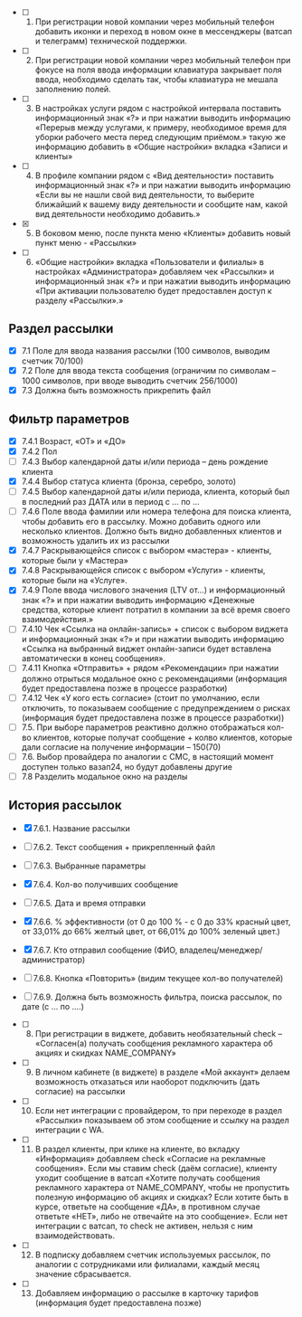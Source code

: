 - [ ] 1. При регистрации новой компании через мобильный телефон добавить иконки и переход в новом окне в мессенджеры (ватсап и телеграмм) технической поддержки.
- [ ] 2. При регистрации новой компании через мобильный телефон при фокусе на поля ввода информации клавиатура закрывает поля ввода, необходимо сделать так, чтобы клавиатура не мешала заполнению полей.
- [ ] 3. В настройках услуги рядом с настройкой интервала поставить информационный знак «?» и при нажатии выводить информацию «Перерыв между услугами, к примеру, необходимое время для уборки рабочего места перед следующим приёмом.» такую же информацию добавить в «Общие настройки» вкладка «Записи и клиенты»
- [ ] 4. В профиле компании рядом с «Вид деятельности» поставить информационный знак «?» и при нажатии выводить информацию «Если вы не нашли свой вид деятельности, то выберите ближайший к вашему виду деятельности и сообщите нам, какой вид деятельности необходимо добавить.»
- [x] 5. В боковом меню, после пункта меню «Клиенты» добавить новый пункт меню - «Рассылки»
- [ ] 6. «Общие настройки» вкладка «Пользователи и филиалы» в настройках «Администратора» добавляем чек «Рассылки» и информационный знак «?» и при нажатии выводить информацию «При активации пользователю будет предоставлен доступ к разделу «Рассылки».»
## Раздел рассылки
- [x] 7.1 Поле для ввода названия рассылки (100 символов, выводим счетчик 70/100)
- [x] 7.2 Поле для ввода текста сообщения (ограничим по символам – 1000 символов, при вводе выводить счетчик 256/1000)
- [x] 7.3 Должна быть возможность прикрепить файл
## Фильтр параметров
- [x] 7.4.1 Возраст, «ОТ» и «ДО»
- [x] 7.4.2 Пол
- [ ] 7.4.3 Выбор календарной даты и/или периода – день рождение клиента
- [x] 7.4.4 Выбор статуса клиента (бронза, серебро, золото)
- [ ] 7.4.5 Выбор календарной даты и/или периода, клиента, который был в последний раз ДАТА или в период с … по …
- [ ] 7.4.6 Поле ввода фамилии или номера телефона для поиска клиента, чтобы добавить его в рассылку. Можно добавить одного или несколько клиентов. Должно быть видно добавленных клиентов и возможность удалить их из рассылки
- [x] 7.4.7 Раскрывающейся список с выбором «мастера» - клиенты, которые были у «Мастера»
- [x] 7.4.8 Раскрывающейся список с выбором «Услуги» - клиенты, которые были на «Услуге».
- [x] 7.4.9 Поле ввода числового значения (LTV от…) и информационный знак «?» и при нажатии выводить информацию «Денежные средства, которые клиент потратил в компании за всё время своего взаимодействия.»
- [ ] 7.4.10 Чек «Ссылка на онлайн-запись» + список с выбором виджета и информационный знак «?» и при нажатии выводить информацию «Ссылка на выбранный виджет онлайн-записи будет вставлена автоматически в конец сообщения».
- [ ] 7.4.11 Кнопка «Отправить» + рядом «Рекомендации» при нажатии должно отрыться модальное окно с рекомендациями (информация будет предоставлена позже в процессе разработки)
- [ ] 7.4.12 Чек «У кого есть согласие» (стоит по умолчанию, если отключить, то показываем сообщение с предупреждением о рисках (информация будет предоставлена позже в процессе разработки))
- [ ] 7.5. При выборе параметров реактивно должно отображаться кол-во клиентов, которые получат сообщение + колво клиентов, которые дали согласие на получение информации – 150(70)
- [ ] 7.6. Выбор провайдера по аналогии с СМС, в настоящий момент доступен только вазап24, но будут добавлены другие
- [ ] 7.8 Разделить модальное окно на разделы
## История рассылок
- [x] 7.6.1. Название рассылки
- [ ] 7.6.2. Текст сообщения + прикрепленный файл
- [ ] 7.6.3. Выбранные параметры
- [x] 7.6.4. Кол-во получивших сообщение
- [ ] 7.6.5. Дата и время отправки
- [x] 7.6.6. % эффективности (от 0 до 100 % - с 0 до 33% красный цвет, от 33,01% до 66% желтый цвет, от 66,01% до 100% зеленый цвет.)
- [x] 7.6.7. Кто отправил сообщение (ФИО, владелец/менеджер/администратор)
- [ ] 7.6.8. Кнопка «Повторить» (видим текущее кол-во получателей)
- [ ] 7.6.9. Должна быть возможность фильтра, поиска рассылок, по дате (с … по ….)


- [ ] 8. При регистрации в виджете, добавить необязательный check – «Согласен(а) получать сообщения рекламного характера об акциях и скидках NAME_COMPANY»
- [ ] 9. В личном кабинете (в виджете) в разделе «Мой аккаунт» делаем возможность отказаться или наоборот подключить (дать согласие) на рассылки
- [ ] 10. Если нет интеграции с провайдером, то при переходе в раздел «Рассылки» показываем об этом сообщение и ссылку на раздел интеграции с WA.
- [ ] 11. В раздел клиенты, при клике на клиенте, во вкладку «Информация» добавляем check «Согласие на рекламные сообщения». Если мы ставим check (даём согласие), клиенту уходит сообщение в ватсап «Хотите получать сообщения рекламного характера от NAME_COMPANY, чтобы не пропустить полезную информацию об акциях и скидках? Если хотите быть в курсе, ответьте на сообщение «ДА», в противном случае ответьте «НЕТ», либо не отвечайте на это сообщение». Если нет интеграции с ватсап, то check не активен, нельзя с ним взаимодействовать.
- [ ] 12. В подписку добавляем счетчик используемых рассылок, по аналогии с сотрудниками или филиалами, каждый месяц значение сбрасывается.
- [ ] 13. Добавляем информацию о рассылке в карточку тарифов (информация будет предоставлена позже)
